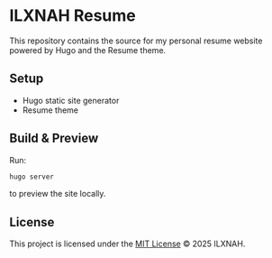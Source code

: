 # ILXNAH Resume

This repository contains the source for my personal resume website powered by Hugo and the Resume theme.

## Setup

- Hugo static site generator  
- Resume theme  

## Build & Preview

Run:

```bash
hugo server
```

to preview the site locally.

## License

This project is licensed under the [MIT License](./LICENSE) © 2025 ILXNAH.